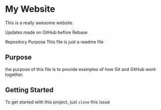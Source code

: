 # My Website

This is a really awesome website.

Updates made on GitHub before Rebase

Repository Purpose
This file is just a readme file

## Purpose
the purpose of this file is to provide examples of how Git and GitHub work together. 

## Getting Started
To get started with this project, just `clone` this issue
